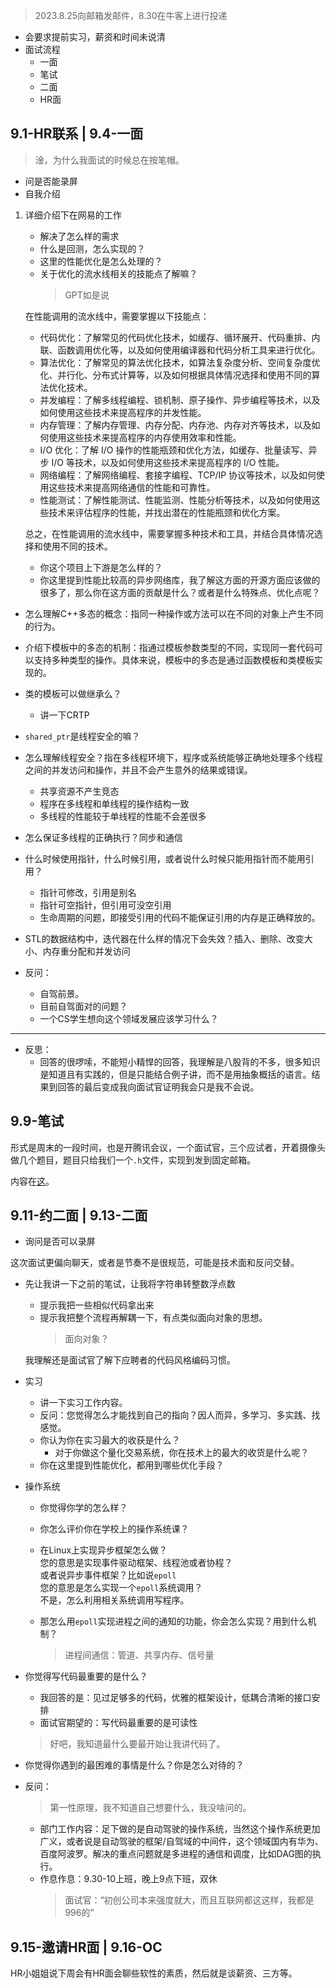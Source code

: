 >2023.8.25向邮箱发邮件，8.30在牛客上进行投递

+ 会要求提前实习，薪资和时间未说清
+ 面试流程
	+ 一面
	+ 笔试
	+ 二面
	+ HR面

## 9.1-HR联系 | 9.4-一面

>淦，为什么我面试的时候总在按笔帽。

+ 问是否能录屏
+ 自我介绍

1. 详细介绍下在网易的工作
	+ 解决了怎么样的需求
	+ 什么是回测，怎么实现的？
	+ 这里的性能优化是怎么处理的？
	+ 关于优化的流水线相关的技能点了解嘛？
		>GPT如是说

	在性能调用的流水线中，需要掌握以下技能点：
	+ 代码优化：了解常见的代码优化技术，如缓存、循环展开、代码重排、内联、函数调用优化等，以及如何使用编译器和代码分析工具来进行优化。
	+ 算法优化：了解常见的算法优化技术，如算法复杂度分析、空间复杂度优化、并行化、分布式计算等，以及如何根据具体情况选择和使用不同的算法优化技术。
	+ 并发编程：了解多线程编程、锁机制、原子操作、异步编程等技术，以及如何使用这些技术来提高程序的并发性能。
	+ 内存管理：了解内存管理、内存分配、内存池、内存对齐等技术，以及如何使用这些技术来提高程序的内存使用效率和性能。
	+ I/O 优化：了解 I/O 操作的性能瓶颈和优化方法，如缓存、批量读写、异步 I/O 等技术，以及如何使用这些技术来提高程序的 I/O 性能。
	+ 网络编程：了解网络编程、套接字编程、TCP/IP 协议等技术，以及如何使用这些技术来提高网络通信的性能和可靠性。
	+ 性能测试：了解性能测试、性能监测、性能分析等技术，以及如何使用这些技术来评估程序的性能，并找出潜在的性能瓶颈和优化方案。

	总之，在性能调用的流水线中，需要掌握多种技术和工具，并结合具体情况选择和使用不同的技术。

	+ 你这个项目上下游是怎么样的？
	+ 你这里提到性能比较高的异步网络库，我了解这方面的开源方面应该做的很多了，那么你在这方面的贡献是什么？或者是什么特殊点、优化点呢？

+ 怎么理解C++多态的概念：指同一种操作或方法可以在不同的对象上产生不同的行为。
+ 介绍下模板中的多态的机制：指通过模板参数类型的不同，实现同一套代码可以支持多种类型的操作。具体来说，模板中的多态是通过函数模板和类模板实现的。
+ 类的模板可以做继承么？  
	+ 讲一下CRTP
+ `shared_ptr`是线程安全的嘛？
+ 怎么理解线程安全？指在多线程环境下，程序或系统能够正确地处理多个线程之间的并发访问和操作，并且不会产生意外的结果或错误。
	+ 共享资源不产生竞态
	+ 程序在多线程和单线程的操作结构一致
	+ 多线程的性能较于单线程的性能不会差很多
+ 怎么保证多线程的正确执行？同步和通信
+ 什么时候使用指针，什么时候引用，或者说什么时候只能用指针而不能用引用？
	+ 指针可修改，引用是别名
	+ 指针可空指针，但引用可没空引用
	+ 生命周期的问题，即接受引用的代码不能保证引用的内存是正确释放的。
+ STL的数据结构中，迭代器在什么样的情况下会失效？插入、删除、改变大小、内存重分配和并发访问

+ 反问：
	+ 自驾前景。
	+ 目前自驾面对的问题？
	+ 一个CS学生想向这个领域发展应该学习什么？

---

+ 反思：
	+ 回答的很啰嗦，不能短小精悍的回答，我理解是八股背的不多，很多知识是知道且有实践的，但是只能结合例子讲，而不是用抽象概括的语言。结果到回答的最后变成我向面试官证明我会只是我不会说。

## 9.9-笔试

形式是周末的一段时间，也是开腾讯会议，一个面试官，三个应试者，开着摄像头做几个题目，题目只给我们一个`.h`文件，实现到发到固定邮箱。

内容在[这](https://github.com/zweix123/ACT/blob/main/include/step_quizzes.h)。

## 9.11-约二面 | 9.13-二面

+ 询问是否可以录屏

这次面试更偏向聊天，或者是节奏不是很规范，可能是技术面和反问交替。

+ 先让我讲一下之前的笔试，让我将字符串转整数浮点数
	+ 提示我把一些相似代码拿出来
	+ 提示我把整个流程再解耦一下，有点类似面向对象的思想。
		>面向对象？

	我理解还是面试官了解下应聘者的代码风格编码习惯。

+ 实习
	+ 讲一下实习工作内容。
	+ 反问：您觉得怎么才能找到自己的指向？因人而异，多学习、多实践、找感觉。
	+ 你认为你在实习最大的收获是什么？
		+ 对于你做这个量化交易系统，你在技术上的最大的收货是什么呢？
	+ 你在这里提到性能优化，都用到哪些优化手段？

+ 操作系统
	+ 你觉得你学的怎么样？
	+ 你怎么评价你在学校上的操作系统课？

	+ 在Linux上实现异步框架怎么做？  
		您的意思是实现事件驱动框架、线程池或者协程？  
		或者说异步事件框架？比如说`epoll`   
		您的意思是怎么实现一个`epoll`系统调用？  
		不是，怎么利用相关系统调用写程序。

	+ 那怎么用`epoll`实现进程之间的通知的功能，你会怎么实现？用到什么机制？

		>进程间通信：管道、共享内存、信号量

+ 你觉得写代码最重要的是什么？
	+ 我回答的是：见过足够多的代码，优雅的框架设计，低耦合清晰的接口安排
	+ 面试官期望的：写代码最重要的是可读性
	>好吧，我知道最什么要最开始让我讲代码了。

+ 你觉得你遇到的最困难的事情是什么？你是怎么对待的？

+ 反问：
	>第一性原理，我不知道自己想要什么，我没啥问的。

	+ 部门工作内容：足下做的是自动驾驶的操作系统，当然这个操作系统更加广义，或者说是自动驾驶的框架/自驾域的中间件，这个领域国内有华为、百度阿波罗。解决的重点问题就是多进程的通信和调度，比如DAG图的执行。
	+ 作息作息：9.30-10上班，晚上9点下班，双休
		>面试官：“初创公司本来强度就大，而且互联网都这这样，我都是996的”

## 9.15-邀请HR面 | 9.16-OC

HR小姐姐说下周会有HR面会聊些软性的素质，然后就是谈薪资、三方等。
